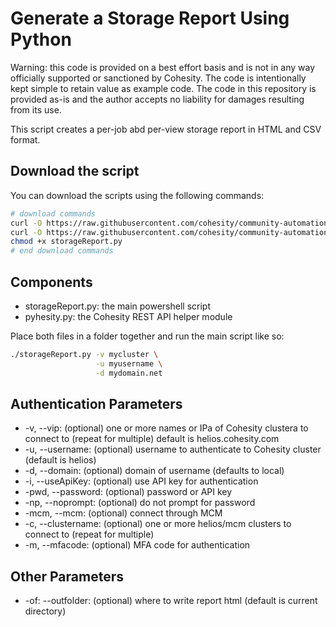 # Generate a Storage Report Using Python

Warning: this code is provided on a best effort basis and is not in any way officially supported or sanctioned by Cohesity. The code is intentionally kept simple to retain value as example code. The code in this repository is provided as-is and the author accepts no liability for damages resulting from its use.

This script creates a per-job abd per-view storage report in HTML and CSV format.

## Download the script

You can download the scripts using the following commands:

```bash
# download commands
curl -O https://raw.githubusercontent.com/cohesity/community-automation-samples/main/reports/python/storageReport/storageReport.py
curl -O https://raw.githubusercontent.com/cohesity/community-automation-samples/main/python/pyhesity.py
chmod +x storageReport.py
# end download commands
```

## Components

* storageReport.py: the main powershell script
* pyhesity.py: the Cohesity REST API helper module

Place both files in a folder together and run the main script like so:

```bash
./storageReport.py -v mycluster \
                   -u myusername \
                   -d mydomain.net
```

## Authentication Parameters

* -v, --vip: (optional) one or more names or IPa of Cohesity clustera to connect to (repeat for multiple) default is helios.cohesity.com
* -u, --username: (optional) username to authenticate to Cohesity cluster (default is helios)
* -d, --domain: (optional) domain of username (defaults to local)
* -i, --useApiKey: (optional) use API key for authentication
* -pwd, --password: (optional) password or API key
* -np, --noprompt: (optional) do not prompt for password
* -mcm, --mcm: (optional) connect through MCM
* -c, --clustername: (optional) one or more helios/mcm clusters to connect to (repeat for multiple)
* -m, --mfacode: (optional) MFA code for authentication

## Other Parameters

* -of: --outfolder: (optional) where to write report html (default is current directory)
